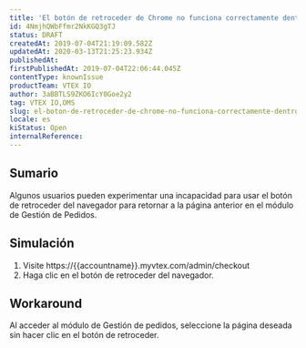 ```yaml
---
title: 'El botón de retroceder de Chrome no funciona correctamente dentro del módulo de Gestión de pedidos'
id: 4NmjhQWbFfmr2NkKGQ3gTJ
status: DRAFT
createdAt: 2019-07-04T21:19:09.582Z
updatedAt: 2020-03-13T21:25:23.934Z
publishedAt: 
firstPublishedAt: 2019-07-04T22:06:44.045Z
contentType: knownIssue
productTeam: VTEX IO
author: 3aBBTLS9ZKO6IcY0Goe2y2
tag: VTEX IO,OMS
slug: el-boton-de-retroceder-de-chrome-no-funciona-correctamente-dentro-del
locale: es
kiStatus: Open
internalReference: 
---
```


## Sumario

Algunos usuarios pueden experimentar una incapacidad para usar el botón de retroceder del navegador para retornar a la página anterior en el módulo de Gestión de Pedidos. 

## Simulación

1. Visite https://{{accountname}}.myvtex.com/admin/checkout
2. Haga clic en el botón de retroceder del navegador.

## Workaround

Al acceder al módulo de Gestión de pedidos, seleccione la página deseada sin hacer clic en el botón de retroceder.

